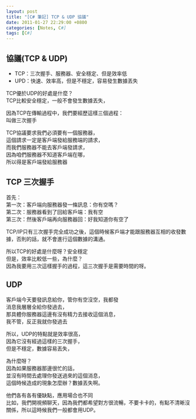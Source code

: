 ```yaml
---
layout: post
title: "[C# 筆記] TCP & UDP 協議"
date: 2011-01-27 22:29:00 +0800
categories: [Notes, C#]
tags: [C#]
---
```



## 協議(TCP & UDP)
- TCP：三次握手、服務器、安全穩定、但是效率低
- UPD：快速、效率高，但是不穩定，容易發生數據丟失

TCP優於UDP的好處是什麼？  
TCP比較安全穩定，一般不會發生數據丟失，  

因為TCP在傳輸過程中，我們要經歷這樣三個過程：  
叫做三次握手    

TCP協議要求我們必須要有一個服務器，  
這個請求一定是客戶端發給服務端的請求，  
而我們服務器不能去客戶端發請求，  
因為咱們服務器不知道客戶端在哪，  
所以得是客戶端發給服務器  

## TCP 三次握手
首先：  
第一次：客戶端向服務器發一條訊息：你有空嗎？  
第二次：服務器看到了回給客戶端：我有空  
第三次：然後客戶端再向服務器回：好我知道你有空了    

TCP/IP只有三次握手完全成功之後，這個時候客戶端才能跟服務器互相的收發數據，否則的話，就不會進行這個數據的溝通。  

所以TCP的好處是什麼呀？安全穩定  
但是，效率比較低一些，為什麼？  
因為我要用三次這樣握手的過程，這三次握手是需要時間的呀。  

## UDP
客戶端今天要發訊息給你，管你有空沒空，我都發   
消息我層層全給你發過去，   
那具體你服務器這邊有沒有精力去接收這個消息，   
我不管，反正我就你發過去    

所以，UDP的特點就是效率很高，   
因為它沒有經過這樣的三次握手，   
但是不穩定，數據容易丟失，      

為什麼呀？  
因為如果服務器那邊很忙的話，  
並沒有時間去處理你發送過來的這個消息，    
這個時候造成的現象怎麼辦？數據丟失啊。  

他們各有各有優缺點，應用場合也不同  
比如，我們開視頻聊天，因為我們都希望對方很流暢，不要卡卡的，有點不清晰沒關係，所以這時候我們一般都會用UDP。
